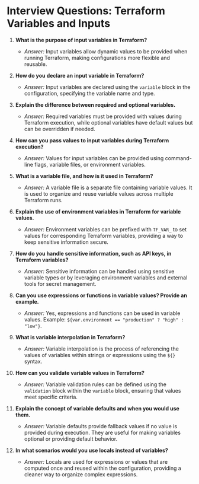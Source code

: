 # Interview Questions: Terraform Variables and Inputs

1. **What is the purpose of input variables in Terraform?**
   - *Answer:* Input variables allow dynamic values to be provided when running Terraform, making configurations more flexible and reusable.

2. **How do you declare an input variable in Terraform?**
   - *Answer:* Input variables are declared using the `variable` block in the configuration, specifying the variable name and type.

3. **Explain the difference between required and optional variables.**
   - *Answer:* Required variables must be provided with values during Terraform execution, while optional variables have default values but can be overridden if needed.

4. **How can you pass values to input variables during Terraform execution?**
   - *Answer:* Values for input variables can be provided using command-line flags, variable files, or environment variables.

5. **What is a variable file, and how is it used in Terraform?**
   - *Answer:* A variable file is a separate file containing variable values. It is used to organize and reuse variable values across multiple Terraform runs.

6. **Explain the use of environment variables in Terraform for variable values.**
   - *Answer:* Environment variables can be prefixed with `TF_VAR_` to set values for corresponding Terraform variables, providing a way to keep sensitive information secure.

7. **How do you handle sensitive information, such as API keys, in Terraform variables?**
   - *Answer:* Sensitive information can be handled using sensitive variable types or by leveraging environment variables and external tools for secret management.

8. **Can you use expressions or functions in variable values? Provide an example.**
   - *Answer:* Yes, expressions and functions can be used in variable values. Example: `${var.environment == "production" ? "high" : "low"}`.

9. **What is variable interpolation in Terraform?**
   - *Answer:* Variable interpolation is the process of referencing the values of variables within strings or expressions using the `${}` syntax.

10. **How can you validate variable values in Terraform?**
    - *Answer:* Variable validation rules can be defined using the `validation` block within the `variable` block, ensuring that values meet specific criteria.

11. **Explain the concept of variable defaults and when you would use them.**
    - *Answer:* Variable defaults provide fallback values if no value is provided during execution. They are useful for making variables optional or providing default behavior.

12. **In what scenarios would you use locals instead of variables?**
    - *Answer:* Locals are used for expressions or values that are computed once and reused within the configuration, providing a cleaner way to organize complex expressions.
